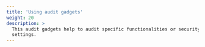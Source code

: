 ```yaml
---
title: 'Using audit gadgets'
weight: 20
description: >
  This audit gadgets help to audit specific functionalities or security
  settings.
---
```

